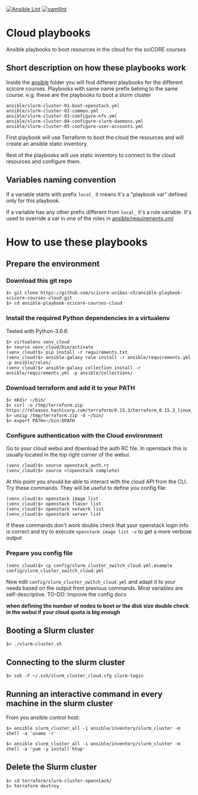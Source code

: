 [![Ansible Lint](https://github.com/scicore-unibas-ch/ansible-playbook-scicore-courses-cloud/workflows/Ansible%20Lint/badge.svg)](https://github.com/scicore-unibas-ch/ansible-playbook-scicore-courses-cloud/actions?query=workflow%3A%22Ansible+Lint%22)
[![yamllint](https://github.com/scicore-unibas-ch/ansible-playbook-scicore-courses-cloud/workflows/yamllint/badge.svg)](https://github.com/scicore-unibas-ch/ansible-playbook-scicore-courses-cloud/actions?query=workflow%3Ayamllint)

# Cloud playbooks

Ansible playbooks to boot resources in the cloud for the sciCORE courses

## Short description on how these playbooks work

Inside the [ansible](ansible) folder you will find different playbooks for the different scicore courses.
Playbooks with same name prefix belong to the same course. e.g. these are the playbooks to boot a slurm cluster

```
ansible/slurm-cluster-01-boot-openstack.yml
ansible/slurm-cluster-02-common.yml
ansible/slurm-cluster-03-configure-nfs.yml
ansible/slurm-cluster-04-configure-slurm-daemons.yml
ansible/slurm-cluster-05-configure-user-accounts.yml
```

First playbook will use Terraform to boot the cloud the resources and will create an ansible static inventory. 

Rest of the playbooks will use static inventory to connect to the cloud resources and configure them.

## Variables naming convention

If a variable starts with prefix `local_` it means it's a "playbook var" defined only for this playbook.

If a variable has any other prefix different from `local_` it's a role variable. It's used to override a var in one of the roles in [ansible/requirements.yml](ansible/requirements.yml)

# How to use these playbooks

## Prepare the environment

### Download this git repo

```
$> git clone https://github.com/scicore-unibas-ch/ansible-playbook-scicore-courses-cloud.git
$> cd ansible-playbook-scicore-courses-cloud
```

### Install the required Python dependencies in a virtualenv

Tested with Python-3.6.6:

```
$> virtualenv venv_cloud
$> source venv_cloud/bin/activate
(venv_cloud)$> pip install -r requirements.txt
(venv_cloud)$> ansible-galaxy role install -r ansible/requirements.yml -p ansible/roles/
(venv_cloud)$> ansible-galaxy collection install -r ansible/requirements.yml -p ansible/collections/
```

### Download terraform and add it to your PATH

```
$> mkdir ~/bin/
$> curl -o /tmp/terraform.zip https://releases.hashicorp.com/terraform/0.15.3/terraform_0.15.3_linux_amd64.zip
$> unzip /tmp/terraform.zip -d ~/bin/
$> export PATH=~/bin:$PATH
```

### Configure authentication with the Cloud environment

Go to your cloud webui and download the auth RC file. In openstack this is usually located in the top right corner of the webui.

```
(venv_cloud)$> source openstack_auth.rc
(venv_cloud)$> source <(openstack complete)
```

At this point you should be able to interact with the cloud API from the CLI. Try these commands. They will be useful to define
you config file:

```
(venv_cloud)$> openstack image list
(venv_cloud)$> openstack flavor list
(venv_cloud)$> openstack network list
(venv_cloud)$> openstack server list
```

If these commands don't work double check that your openstack login info is correct and try to execute `openstack image list -v` to get a more verbose output

### Prepare you config file
```
(venv_cloud)$> cp config/slurm_cluster_switch_cloud.yml.example config/slurm_cluster_switch_cloud.yml
```

Now edit `config/slurm_cluster_switch_cloud.yml` and adapt it to your needs based on the output from previous commands. Most variables are self-descriptive.
TO-DO: Improve the config docs

**when defining the number of nodes to boot or the disk size double check in the webui if your cloud quota is big enough**

## Booting a Slurm cluster

```
$> ./slurm-cluster.sh
```


## Connecting to the slurm cluster

```
$> ssh -F ~/.ssh/slurm_cluster_cloud.cfg slurm-login
```

## Running an interactive command in every machine in the slurm cluster

From you ansible control host:

```
$> ansible slurm_cluster_all -i ansible/inventory/slurm_cluster -m shell -a 'uname -r'

$> ansible slurm_cluster_all -i ansible/inventory/slurm_cluster -m shell -a 'yum -y install htop'
```

## Delete the Slurm cluster

```
$> cd terraform/slurm-cluster-openstack/
$> terraform destroy
```
